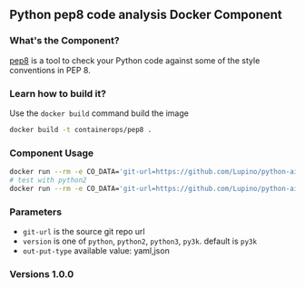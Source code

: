 ## Python pep8 code analysis Docker Component

### What's the Component?
[pep8](https://github.com/PyCQA/pycodestyle) is a tool to check your Python code against some of the style conventions in PEP 8.

### Learn how to build it?
Use the `docker build` command build the image

```bash
docker build -t containerops/pep8 .
```

### Component Usage

```bash
docker run --rm -e CO_DATA='git-url=https://github.com/Lupino/python-aio-periodic.git' containerops/pep8
# test with python2
docker run --rm -e CO_DATA='git-url=https://github.com/Lupino/python-aio-periodic.git version=python' containerops/pep8
```

### Parameters

- `git-url` is the source git repo url
- `version` is one of `python`, `python2`, `python3`, `py3k`.  default is `py3k`
- `out-put-type` available value: yaml,json

### Versions 1.0.0
